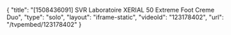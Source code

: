 {
    "title": "[1508436091] SVR Laboratoire XERIAL 50 Extreme Foot Creme Duo",
    "type": "solo",
    "layout": "iframe-static",
    "videoId": "123178402",
    "url": "\/tvpembed\/123178402"
}